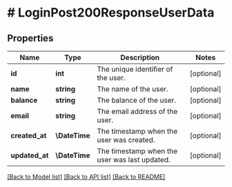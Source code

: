 # # LoginPost200ResponseUserData

## Properties

Name | Type | Description | Notes
------------ | ------------- | ------------- | -------------
**id** | **int** | The unique identifier of the user. | [optional]
**name** | **string** | The name of the user. | [optional]
**balance** | **string** | The balance of the user. | [optional]
**email** | **string** | The email address of the user. | [optional]
**created_at** | **\DateTime** | The timestamp when the user was created. | [optional]
**updated_at** | **\DateTime** | The timestamp when the user was last updated. | [optional]

[[Back to Model list]](../../README.md#models) [[Back to API list]](../../README.md#endpoints) [[Back to README]](../../README.md)
